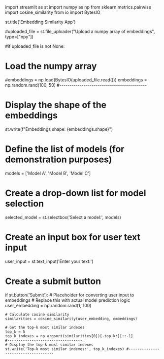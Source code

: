 import streamlit as st
import numpy as np
from sklearn.metrics.pairwise import cosine_similarity
from io import BytesIO

st.title('Embedding Similarity App')

#uploaded_file = st.file_uploader("Upload a numpy array of embeddings", type=["npy"])

#if uploaded_file is not None:
# Load the numpy array
#embeddings = np.load(BytesIO(uploaded_file.read()))
embeddings = np.random.rand(100, 50) #--------------------------------------------
# Display the shape of the embeddings
st.write(f"Embeddings shape: {embeddings.shape}")

# Define the list of models (for demonstration purposes)
models = ['Model A', 'Model B', 'Model C']

# Create a drop-down list for model selection
selected_model = st.selectbox('Select a model:', models)

# Create an input box for user text input
user_input = st.text_input('Enter your text:')

# Create a submit button
if st.button('Submit'):
    # Placeholder for converting user input to embeddings
    # Replace this with actual model prediction logic
    user_embedding = np.random.rand(1, 100)

    # Calculate cosine similarity
    similarities = cosine_similarity(user_embedding, embeddings)

    # Get the top-k most similar indexes
    top_k = 5
    top_k_indexes = np.argsort(similarities[0])[-top_k:][::-1]
    #----------------------------------
    # Display the top-k most similar indexes
    st.write('Top-k most similar indexes:', top_k_indexes) #------------------------------------

